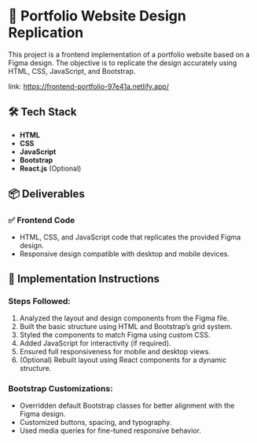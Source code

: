 # 🎨 Portfolio Website Design Replication

This project is a frontend implementation of a portfolio website based on a Figma design. The objective is to replicate the design accurately using HTML, CSS, JavaScript, and Bootstrap.

link: https://frontend-portfolio-97e41a.netlify.app/

## 🛠️ Tech Stack

- **HTML**
- **CSS**
- **JavaScript**
- **Bootstrap**
- **React.js** (Optional)

## 📦 Deliverables

### ✅ Frontend Code
- HTML, CSS, and JavaScript code that replicates the provided Figma design.
- Responsive design compatible with desktop and mobile devices.



## 🚧 Implementation Instructions

### Steps Followed:
1. Analyzed the layout and design components from the Figma file.
2. Built the basic structure using HTML and Bootstrap’s grid system.
3. Styled the components to match Figma using custom CSS.
4. Added JavaScript for interactivity (if required).
5. Ensured full responsiveness for mobile and desktop views.
6. (Optional) Rebuilt layout using React components for a dynamic structure.

### Bootstrap Customizations:
- Overridden default Bootstrap classes for better alignment with the Figma design.
- Customized buttons, spacing, and typography.
- Used media queries for fine-tuned responsive behavior.


